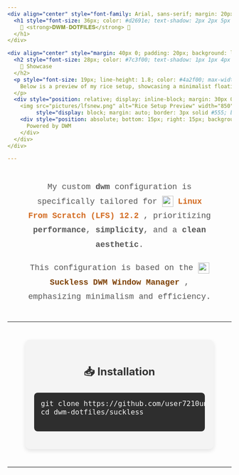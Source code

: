 ```yaml
---
<div align="center" style="font-family: Arial, sans-serif; margin: 20px;">
  <h1 style="font-size: 36px; color: #d2691e; text-shadow: 2px 2px 5px rgba(0, 0, 0, 0.3);">
    🌟 <strong>𝐃𝐖𝐌-𝐃𝐎𝐓𝐅𝐈𝐋𝐄𝐒</strong> 🌟
  </h1>
</div>

<div align="center" style="margin: 40px 0; padding: 20px; background: linear-gradient(135deg, #f8f2e7, #ffe5b4); border-radius: 15px; box-shadow: 0 4px 15px rgba(0, 0, 0, 0.2); transition: transform 0.3s ease;">
  <h2 style="font-size: 28px; color: #7c3f00; text-shadow: 1px 1px 4px rgba(0, 0, 0, 0.3);">
    🎨 Showcase
  </h2>
  <p style="font-size: 19px; line-height: 1.8; color: #4a2f00; max-width: 800px; margin: 0 auto;">
    Below is a preview of my rice setup, showcasing a minimalist floating window layout with sleek black and dark yellow accents.
  </p>
  <div style="position: relative; display: inline-block; margin: 30px 0;">
    <img src="pictures/lfsnew.png" alt="Rice Setup Preview" width="850" 
         style="display: block; margin: auto; border: 3px solid #555; border-radius: 15px; box-shadow: 0 6px 15px rgba(0, 0, 0, 0.4);">
    <div style="position: absolute; bottom: 15px; right: 15px; background-color: rgba(0, 0, 0, 0.6); padding: 10px 15px; border-radius: 10px; color: #fff; font-size: 16px; font-weight: bold;">
      Powered by DWM
    </div>
  </div>
</div>

---
```


<div align="center" style="margin: 40px; font-family: 'Courier New', monospace;">
  <p style="font-size: 18px; line-height: 1.8; color: #555; max-width: 900px; margin: 0 auto;">
    My custom <strong>dwm</strong> configuration is specifically tailored for 
    <a href="https://www.linuxfromscratch.org/lfs/view/stable/" target="_blank" style="text-decoration: none; color: #d2691e; transition: color 0.3s ease;" onmouseover="this.style.color='#b35900';" onmouseout="this.style.color='#d2691e';">
      <img src="https://www.linuxfromscratch.org/favicon.ico" alt="LFS Icon" width="25" style="vertical-align: middle;"> <strong>Linux From Scratch (LFS) 12.2</strong>
    </a>, prioritizing <strong>performance</strong>, <strong>simplicity</strong>, and a <strong>clean aesthetic</strong>.
  </p>
  <p style="font-size: 18px; line-height: 1.8; color: #555; max-width: 900px; margin: 20px auto;">
    This configuration is based on the 
    <a href="https://dwm.suckless.org/" target="_blank" style="text-decoration: none; color: #7c3f00; transition: color 0.3s ease;" onmouseover="this.style.color='#603d00';" onmouseout="this.style.color='#7c3f00';">
      <img src="https://suckless.org/favicon.ico" alt="Suckless Icon" width="25" style="vertical-align: middle;"> <strong>Suckless DWM Window Manager</strong>
    </a>, emphasizing minimalism and efficiency.
  </p>
</div>

---

<div style="margin: 40px; padding: 20px; background-color: #f4f4f4; border-radius: 10px; box-shadow: 0 4px 10px rgba(0, 0, 0, 0.1);">
  <h3 style="font-size: 24px; color: #333; text-align: center;">📥 Installation</h3>
  <pre style="background-color: #2e2e2e; color: #f4f4f4; padding: 15px; border-radius: 8px; font-size: 16px; max-width: 800px; margin: 20px auto; overflow-x: auto; transition: background-color 0.3s ease;" 
        onmouseover="this.style.backgroundColor='#1c1c1c';" onmouseout="this.style.backgroundColor='#2e2e2e';">
git clone https://github.com/user7210unix/dwm-dotfiles.git
cd dwm-dotfiles/suckless
  </pre>
</div>

---
